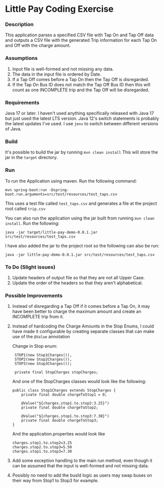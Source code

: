 # Little Pay Coding Exercise

### Description
This application parses a specified CSV file with Tap On and Tap Off data and 
outputs a CSV file with the generated Trip information for each Tap On and Off with the
charge amount.

### Assumptions
1. Input file is well-formed and not missing any data.
2. The data in the input file is ordered by Date.
3. If a Tap Off comes before a Tap On then the Tap Off is disregarded.
4. If the Tap On Bus ID does not match the Tap Off Bus ID then this will count as one
   INCOMPLETE trip and the Tap Off will be disregarded.

### Requirements
Java 17 or later. I haven't used anything specifically released with Java 17 
but just used the latest LTS version. Java 12's switch statements is probably the latest updates I've used.
I use `jenv` to switch between different versions of Java.

### Build
It's possible to build the jar by running `mvn clean install`
This will store the jar in the `target` directory.

### Run
To run the Application using maven. Run the following command:

```
mvn spring-boot:run -Dspring-boot.run.arguments=src/test/resources/test_taps.csv
```

This uses a test file called `test_taps.csv` and generates a file at the project root called `trip.csv`

You can also run the application using the jar built from running `mvn clean install`. Run the following:

```
java -jar target/little-pay-demo-0.0.1.jar src/test/resources/test_taps.csv
```
I have also added the jar to the project root so the following can also be run:
```
java -jar little-pay-demo-0.0.1.jar src/test/resources/test_taps.csv
```

### To Do (Slight issues)
1. Update headers of output file so that they are not all Upper Case.
2. Update the order of the headers so that they aren't alphabetical.

### Possible Improvements
1. Instead of disregarding a Tap Off if it comes before a Tap On, it may have been better to charge the maximum amount and create an INCOMPLETE trip from it.
2. Instead of hardcoding the Charge Amounts in the Stop Enums, I could have made it configurable by creating separate classes that can make use of the `@Value` annotation
   
   Change in Stop enum:
   ```
    STOP1(new Stop1Charges()),
    STOP2(new Stop2Charges()),
    STOP3(new Stop3Charges());

    private final StopCharges stopCharges;
   ```
   And one of the StopCharges classes would look like the following:
   ```
   public class Stop1Charges extends StopCharges {
       private final double chargeToStop1 = 0;
       
       @Value("${charges.stop1.to.stop2:3.25}")
       private final double chargeToStop2;
       
       @Value("${charges.stop1.to.stop3:7.30}")
       private final double chargeToStop3;
   }
   ```
   And the application.properties would look like
   ```
   charges.stop1.to.stop2=3.25
   charges.stop2.to.stop3=5.50
   charges.stop1.to.stop3=7.30
   ```
3. Add some exception handling to the main run method, even though it can be assumed that the input is well-formed and not missing data.
4. Possibly no need to add the busId logic as users may swap buses on their way from Stop1 to Stop3 for example.